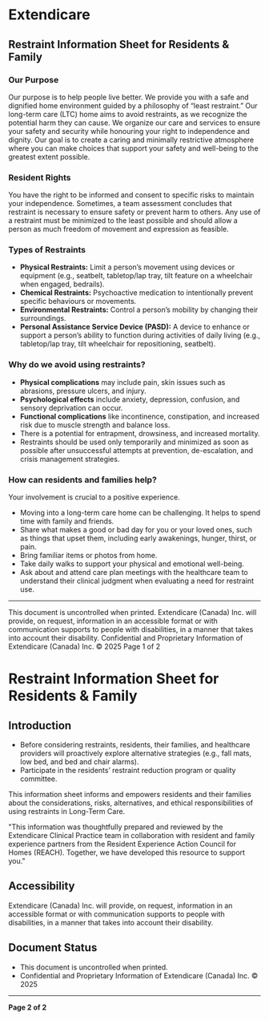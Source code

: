 # Extendicare
## Restraint Information Sheet for Residents & Family

### Our Purpose
Our purpose is to help people live better. We provide you with a safe and dignified home environment guided by a philosophy of “least restraint.” Our long-term care (LTC) home aims to avoid restraints, as we recognize the potential harm they can cause. We organize our care and services to ensure your safety and security while honouring your right to independence and dignity. Our goal is to create a caring and minimally restrictive atmosphere where you can make choices that support your safety and well-being to the greatest extent possible.

### Resident Rights
You have the right to be informed and consent to specific risks to maintain your independence. Sometimes, a team assessment concludes that restraint is necessary to ensure safety or prevent harm to others. Any use of a restraint must be minimized to the least possible and should allow a person as much freedom of movement and expression as feasible.

### Types of Restraints
- **Physical Restraints:** Limit a person’s movement using devices or equipment (e.g., seatbelt, tabletop/lap tray, tilt feature on a wheelchair when engaged, bedrails).
- **Chemical Restraints:** Psychoactive medication to intentionally prevent specific behaviours or movements.
- **Environmental Restraints:** Control a person’s mobility by changing their surroundings.
- **Personal Assistance Service Device (PASD):** A device to enhance or support a person’s ability to function during activities of daily living (e.g., tabletop/lap tray, tilt wheelchair for repositioning, seatbelt).

### Why do we avoid using restraints?
- **Physical complications** may include pain, skin issues such as abrasions, pressure ulcers, and injury.
- **Psychological effects** include anxiety, depression, confusion, and sensory deprivation can occur.
- **Functional complications** like incontinence, constipation, and increased risk due to muscle strength and balance loss.
- There is a potential for entrapment, drowsiness, and increased mortality.
- Restraints should be used only temporarily and minimized as soon as possible after unsuccessful attempts at prevention, de-escalation, and crisis management strategies.

### How can residents and families help?
Your involvement is crucial to a positive experience.
- Moving into a long-term care home can be challenging. It helps to spend time with family and friends.
- Share what makes a good or bad day for you or your loved ones, such as things that upset them, including early awakenings, hunger, thirst, or pain.
- Bring familiar items or photos from home.
- Take daily walks to support your physical and emotional well-being.
- Ask about and attend care plan meetings with the healthcare team to understand their clinical judgment when evaluating a need for restraint use.

----

This document is uncontrolled when printed.
Extendicare (Canada) Inc. will provide, on request, information in an accessible format or with communication supports to people with disabilities, in a manner that takes into account their disability.
Confidential and Proprietary Information of Extendicare (Canada) Inc. © 2025
Page 1 of 2

# Restraint Information Sheet for Residents & Family

## Introduction
- Before considering restraints, residents, their families, and healthcare providers will proactively explore alternative strategies (e.g., fall mats, low bed, and bed and chair alarms).
- Participate in the residents’ restraint reduction program or quality committee.

This information sheet informs and empowers residents and their families about the considerations, risks, alternatives, and ethical responsibilities of using restraints in Long-Term Care.

"This information was thoughtfully prepared and reviewed by the Extendicare Clinical Practice team in collaboration with resident and family experience partners from the Resident Experience Action Council for Homes (REACH). Together, we have developed this resource to support you."

## Accessibility
Extendicare (Canada) Inc. will provide, on request, information in an accessible format or with communication supports to people with disabilities, in a manner that takes into account their disability.

## Document Status
- This document is uncontrolled when printed.
- Confidential and Proprietary Information of Extendicare (Canada) Inc. © 2025

----

**Page 2 of 2**